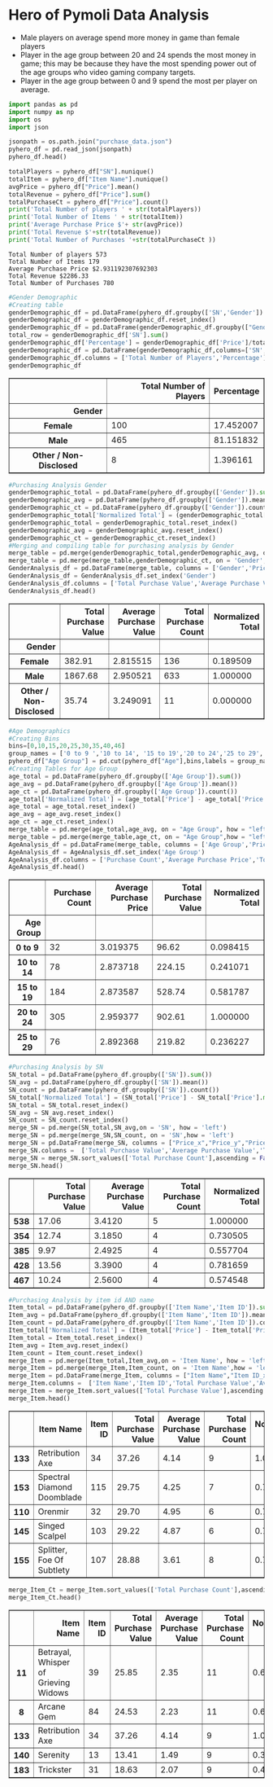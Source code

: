 
# Hero of Pymoli Data Analysis
* Male players on average spend more money in game than female players
* Player in the age group between 20 and 24 spends the most money in game; this may be because they have the most spending power out of the age groups who video gaming company targets.
* Player in the age group between 0 and 9 spend the most per player on average.


```python
import pandas as pd
import numpy as np
import os
import json

jsonpath = os.path.join("purchase_data.json")
pyhero_df = pd.read_json(jsonpath)
pyhero_df.head()
```


```python
totalPlayers = pyhero_df["SN"].nunique()
totalItem = pyhero_df["Item Name"].nunique()
avgPrice = pyhero_df["Price"].mean()
totalRevenue = pyhero_df["Price"].sum()
totalPurchaseCt = pyhero_df["Price"].count()
print('Total Number of players ' + str(totalPlayers))
print('Total Number of Items ' + str(totalItem))
print('Average Purchase Price $'+ str(avgPrice))
print('Total Revenue $'+str(totalRevenue))
print('Total Number of Purchases '+str(totalPurchaseCt ))
```

    Total Number of players 573
    Total Number of Items 179
    Average Purchase Price $2.931192307692303
    Total Revenue $2286.33
    Total Number of Purchases 780
    


```python
#Gender Demographic
#Creating table
genderDemographic_df = pd.DataFrame(pyhero_df.groupby(['SN','Gender']).count())
genderDemographic_df = genderDemographic_df.reset_index()
genderDemographic_df = pd.DataFrame(genderDemographic_df.groupby(["Gender"]).count())
total_row = genderDemographic_df['SN'].sum()
genderDemographic_df['Percentage'] = genderDemographic_df['Price']/total_row*100
genderDemographic_df = pd.DataFrame(genderDemographic_df,columns=['SN','Percentage'])
genderDemographic_df.columns = ['Total Number of Players','Percentage']
genderDemographic_df
```




<div>
<style scoped>
    .dataframe tbody tr th:only-of-type {
        vertical-align: middle;
    }

    .dataframe tbody tr th {
        vertical-align: top;
    }

    .dataframe thead th {
        text-align: right;
    }
</style>
<table border="1" class="dataframe">
  <thead>
    <tr style="text-align: right;">
      <th></th>
      <th>Total Number of Players</th>
      <th>Percentage</th>
    </tr>
    <tr>
      <th>Gender</th>
      <th></th>
      <th></th>
    </tr>
  </thead>
  <tbody>
    <tr>
      <th>Female</th>
      <td>100</td>
      <td>17.452007</td>
    </tr>
    <tr>
      <th>Male</th>
      <td>465</td>
      <td>81.151832</td>
    </tr>
    <tr>
      <th>Other / Non-Disclosed</th>
      <td>8</td>
      <td>1.396161</td>
    </tr>
  </tbody>
</table>
</div>




```python
#Purchasing Analysis Gender
genderDemographic_total = pd.DataFrame(pyhero_df.groupby(['Gender']).sum())
genderDemographic_avg = pd.DataFrame(pyhero_df.groupby(['Gender']).mean())
genderDemographic_ct = pd.DataFrame(pyhero_df.groupby(['Gender']).count())
genderDemographic_total['Normalized Total'] = (genderDemographic_total['Price'] - genderDemographic_total['Price'].min())/(genderDemographic_total['Price'].max()-genderDemographic_total['Price'].min())
genderDemographic_total = genderDemographic_total.reset_index()
genderDemographic_avg = genderDemographic_avg.reset_index()
genderDemographic_ct = genderDemographic_ct.reset_index()
#Merging and compiling table for purchasing analysis by Gender
merge_table = pd.merge(genderDemographic_total,genderDemographic_avg, on = "Gender", how = "left")
merge_table = pd.merge(merge_table,genderDemographic_ct, on = 'Gender',how = "left")
GenderAnalysis_df = pd.DataFrame(merge_table, columns = ['Gender','Price_x','Price_y','Price','Normalized Total'])
GenderAnalysis_df = GenderAnalysis_df.set_index('Gender')
GenderAnalysis_df.columns = ['Total Purchase Value','Average Purchase Value','Total Purchase Count','Normalized Total']
GenderAnalysis_df.head()

```




<div>
<style scoped>
    .dataframe tbody tr th:only-of-type {
        vertical-align: middle;
    }

    .dataframe tbody tr th {
        vertical-align: top;
    }

    .dataframe thead th {
        text-align: right;
    }
</style>
<table border="1" class="dataframe">
  <thead>
    <tr style="text-align: right;">
      <th></th>
      <th>Total Purchase Value</th>
      <th>Average Purchase Value</th>
      <th>Total Purchase Count</th>
      <th>Normalized Total</th>
    </tr>
    <tr>
      <th>Gender</th>
      <th></th>
      <th></th>
      <th></th>
      <th></th>
    </tr>
  </thead>
  <tbody>
    <tr>
      <th>Female</th>
      <td>382.91</td>
      <td>2.815515</td>
      <td>136</td>
      <td>0.189509</td>
    </tr>
    <tr>
      <th>Male</th>
      <td>1867.68</td>
      <td>2.950521</td>
      <td>633</td>
      <td>1.000000</td>
    </tr>
    <tr>
      <th>Other / Non-Disclosed</th>
      <td>35.74</td>
      <td>3.249091</td>
      <td>11</td>
      <td>0.000000</td>
    </tr>
  </tbody>
</table>
</div>




```python
#Age Demographics
#Creating Bins
bins=[0,10,15,20,25,30,35,40,46]
group_names = ['0 to 9 ','10 to 14', '15 to 19','20 to 24','25 to 29','30 to 34','35 to 39','40 to 45']
pyhero_df["Age Group"] = pd.cut(pyhero_df["Age"],bins,labels = group_names)
#Creating Tables for Age Group
age_total = pd.DataFrame(pyhero_df.groupby(['Age Group']).sum())
age_avg = pd.DataFrame(pyhero_df.groupby(['Age Group']).mean())
age_ct = pd.DataFrame(pyhero_df.groupby(['Age Group']).count())
age_total['Normalized Total'] = (age_total['Price'] - age_total['Price'].min())/(age_total['Price'].max()-age_total['Price'].min())
age_total = age_total.reset_index()
age_avg = age_avg.reset_index()
age_ct = age_ct.reset_index()
merge_table = pd.merge(age_total,age_avg, on = "Age Group", how = "left")
merge_table = pd.merge(merge_table,age_ct, on = "Age Group",how = "left")
AgeAnalysis_df = pd.DataFrame(merge_table, columns = ['Age Group','Price','Price_y','Price_x','Normalized Total'])
AgeAnalysis_df = AgeAnalysis_df.set_index('Age Group')
AgeAnalysis_df.columns = ['Purchase Count','Average Purchase Price','Total Purchase Value','Normalized Total']
AgeAnalysis_df.head()
```




<div>
<style scoped>
    .dataframe tbody tr th:only-of-type {
        vertical-align: middle;
    }

    .dataframe tbody tr th {
        vertical-align: top;
    }

    .dataframe thead th {
        text-align: right;
    }
</style>
<table border="1" class="dataframe">
  <thead>
    <tr style="text-align: right;">
      <th></th>
      <th>Purchase Count</th>
      <th>Average Purchase Price</th>
      <th>Total Purchase Value</th>
      <th>Normalized Total</th>
    </tr>
    <tr>
      <th>Age Group</th>
      <th></th>
      <th></th>
      <th></th>
      <th></th>
    </tr>
  </thead>
  <tbody>
    <tr>
      <th>0 to 9</th>
      <td>32</td>
      <td>3.019375</td>
      <td>96.62</td>
      <td>0.098415</td>
    </tr>
    <tr>
      <th>10 to 14</th>
      <td>78</td>
      <td>2.873718</td>
      <td>224.15</td>
      <td>0.241071</td>
    </tr>
    <tr>
      <th>15 to 19</th>
      <td>184</td>
      <td>2.873587</td>
      <td>528.74</td>
      <td>0.581787</td>
    </tr>
    <tr>
      <th>20 to 24</th>
      <td>305</td>
      <td>2.959377</td>
      <td>902.61</td>
      <td>1.000000</td>
    </tr>
    <tr>
      <th>25 to 29</th>
      <td>76</td>
      <td>2.892368</td>
      <td>219.82</td>
      <td>0.236227</td>
    </tr>
  </tbody>
</table>
</div>




```python
#Purchasing Analysis by SN
SN_total = pd.DataFrame(pyhero_df.groupby(['SN']).sum())
SN_avg = pd.DataFrame(pyhero_df.groupby(['SN']).mean())
SN_count = pd.DataFrame(pyhero_df.groupby(['SN']).count())
SN_total['Normalized Total'] = (SN_total['Price'] - SN_total['Price'].min())/(SN_total['Price'].max()-SN_total['Price'].min())
SN_total = SN_total.reset_index()
SN_avg = SN_avg.reset_index()
SN_count = SN_count.reset_index()
merge_SN = pd.merge(SN_total,SN_avg,on = 'SN', how = 'left')
merge_SN = pd.merge(merge_SN,SN_count, on = 'SN',how = 'left')
merge_SN = pd.DataFrame(merge_SN, columns = ["Price_x","Price_y","Price","Normalized Total"])
merge_SN.columns =  ['Total Purchase Value','Average Purchase Value','Total Purchase Count','Normalized Total']
merge_SN = merge_SN.sort_values(['Total Purchase Count'],ascending = False)
merge_SN.head()
```




<div>
<style scoped>
    .dataframe tbody tr th:only-of-type {
        vertical-align: middle;
    }

    .dataframe tbody tr th {
        vertical-align: top;
    }

    .dataframe thead th {
        text-align: right;
    }
</style>
<table border="1" class="dataframe">
  <thead>
    <tr style="text-align: right;">
      <th></th>
      <th>Total Purchase Value</th>
      <th>Average Purchase Value</th>
      <th>Total Purchase Count</th>
      <th>Normalized Total</th>
    </tr>
  </thead>
  <tbody>
    <tr>
      <th>538</th>
      <td>17.06</td>
      <td>3.4120</td>
      <td>5</td>
      <td>1.000000</td>
    </tr>
    <tr>
      <th>354</th>
      <td>12.74</td>
      <td>3.1850</td>
      <td>4</td>
      <td>0.730505</td>
    </tr>
    <tr>
      <th>385</th>
      <td>9.97</td>
      <td>2.4925</td>
      <td>4</td>
      <td>0.557704</td>
    </tr>
    <tr>
      <th>428</th>
      <td>13.56</td>
      <td>3.3900</td>
      <td>4</td>
      <td>0.781659</td>
    </tr>
    <tr>
      <th>467</th>
      <td>10.24</td>
      <td>2.5600</td>
      <td>4</td>
      <td>0.574548</td>
    </tr>
  </tbody>
</table>
</div>




```python
#Purchasing Analysis by item id AND name
Item_total = pd.DataFrame(pyhero_df.groupby(['Item Name','Item ID']).sum())
Item_avg = pd.DataFrame(pyhero_df.groupby(['Item Name','Item ID']).mean())
Item_count = pd.DataFrame(pyhero_df.groupby(['Item Name','Item ID']).count())
Item_total['Normalized Total'] = (Item_total['Price'] - Item_total['Price'].min())/(Item_total['Price'].max()-Item_total['Price'].min())
Item_total = Item_total.reset_index()
Item_avg = Item_avg.reset_index()
Item_count = Item_count.reset_index()
merge_Item = pd.merge(Item_total,Item_avg,on = 'Item Name', how = 'left')
merge_Item = pd.merge(merge_Item,Item_count, on = 'Item Name',how = 'left')
merge_Item = pd.DataFrame(merge_Item, columns = ["Item Name","Item ID_x","Price_x","Price_y","Price","Normalized Total"])
merge_Item.columns =  ['Item Name','Item ID','Total Purchase Value','Average Purchase Value','Total Purchase Count','Normalized Total']
merge_Item = merge_Item.sort_values(['Total Purchase Value'],ascending = False)
merge_Item.head()
```




<div>
<style scoped>
    .dataframe tbody tr th:only-of-type {
        vertical-align: middle;
    }

    .dataframe tbody tr th {
        vertical-align: top;
    }

    .dataframe thead th {
        text-align: right;
    }
</style>
<table border="1" class="dataframe">
  <thead>
    <tr style="text-align: right;">
      <th></th>
      <th>Item Name</th>
      <th>Item ID</th>
      <th>Total Purchase Value</th>
      <th>Average Purchase Value</th>
      <th>Total Purchase Count</th>
      <th>Normalized Total</th>
    </tr>
  </thead>
  <tbody>
    <tr>
      <th>133</th>
      <td>Retribution Axe</td>
      <td>34</td>
      <td>37.26</td>
      <td>4.14</td>
      <td>9</td>
      <td>1.000000</td>
    </tr>
    <tr>
      <th>153</th>
      <td>Spectral Diamond Doomblade</td>
      <td>115</td>
      <td>29.75</td>
      <td>4.25</td>
      <td>7</td>
      <td>0.791967</td>
    </tr>
    <tr>
      <th>110</th>
      <td>Orenmir</td>
      <td>32</td>
      <td>29.70</td>
      <td>4.95</td>
      <td>6</td>
      <td>0.790582</td>
    </tr>
    <tr>
      <th>145</th>
      <td>Singed Scalpel</td>
      <td>103</td>
      <td>29.22</td>
      <td>4.87</td>
      <td>6</td>
      <td>0.777285</td>
    </tr>
    <tr>
      <th>155</th>
      <td>Splitter, Foe Of Subtlety</td>
      <td>107</td>
      <td>28.88</td>
      <td>3.61</td>
      <td>8</td>
      <td>0.767867</td>
    </tr>
  </tbody>
</table>
</div>




```python
merge_Item_Ct = merge_Item.sort_values(['Total Purchase Count'],ascending = False)
merge_Item_Ct.head()
```




<div>
<style scoped>
    .dataframe tbody tr th:only-of-type {
        vertical-align: middle;
    }

    .dataframe tbody tr th {
        vertical-align: top;
    }

    .dataframe thead th {
        text-align: right;
    }
</style>
<table border="1" class="dataframe">
  <thead>
    <tr style="text-align: right;">
      <th></th>
      <th>Item Name</th>
      <th>Item ID</th>
      <th>Total Purchase Value</th>
      <th>Average Purchase Value</th>
      <th>Total Purchase Count</th>
      <th>Normalized Total</th>
    </tr>
  </thead>
  <tbody>
    <tr>
      <th>11</th>
      <td>Betrayal, Whisper of Grieving Widows</td>
      <td>39</td>
      <td>25.85</td>
      <td>2.35</td>
      <td>11</td>
      <td>0.683934</td>
    </tr>
    <tr>
      <th>8</th>
      <td>Arcane Gem</td>
      <td>84</td>
      <td>24.53</td>
      <td>2.23</td>
      <td>11</td>
      <td>0.647368</td>
    </tr>
    <tr>
      <th>133</th>
      <td>Retribution Axe</td>
      <td>34</td>
      <td>37.26</td>
      <td>4.14</td>
      <td>9</td>
      <td>1.000000</td>
    </tr>
    <tr>
      <th>140</th>
      <td>Serenity</td>
      <td>13</td>
      <td>13.41</td>
      <td>1.49</td>
      <td>9</td>
      <td>0.339335</td>
    </tr>
    <tr>
      <th>183</th>
      <td>Trickster</td>
      <td>31</td>
      <td>18.63</td>
      <td>2.07</td>
      <td>9</td>
      <td>0.483934</td>
    </tr>
  </tbody>
</table>
</div>


